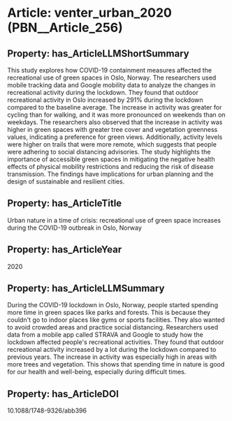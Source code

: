 # Article: __venter_urban_2020__ (PBN__Article_256)

## Property: has_ArticleLLMShortSummary

This study explores how COVID-19 containment measures affected the recreational use of green spaces in Oslo, Norway. The researchers used mobile tracking data and Google mobility data to analyze the changes in recreational activity during the lockdown. They found that outdoor recreational activity in Oslo increased by 291% during the lockdown compared to the baseline average. The increase in activity was greater for cycling than for walking, and it was more pronounced on weekends than on weekdays. The researchers also observed that the increase in activity was higher in green spaces with greater tree cover and vegetation greenness values, indicating a preference for green views. Additionally, activity levels were higher on trails that were more remote, which suggests that people were adhering to social distancing advisories. The study highlights the importance of accessible green spaces in mitigating the negative health effects of physical mobility restrictions and reducing the risk of disease transmission. The findings have implications for urban planning and the design of sustainable and resilient cities.

## Property: has_ArticleTitle

Urban nature in a time of crisis: recreational use of green space increases during the COVID-19 outbreak in Oslo, Norway

## Property: has_ArticleYear

2020

## Property: has_ArticleLLMSummary

During the COVID-19 lockdown in Oslo, Norway, people started spending more time in green spaces like parks and forests. This is because they couldn't go to indoor places like gyms or sports facilities. They also wanted to avoid crowded areas and practice social distancing. Researchers used data from a mobile app called STRAVA and Google to study how the lockdown affected people's recreational activities. They found that outdoor recreational activity increased by a lot during the lockdown compared to previous years. The increase in activity was especially high in areas with more trees and vegetation. This shows that spending time in nature is good for our health and well-being, especially during difficult times.

## Property: has_ArticleDOI

10.1088/1748-9326/abb396

